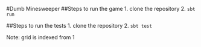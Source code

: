 #Dumb Minesweeper
##Steps to run the game
    1. clone the repository
    2. `sbt run`

##Steps to run the tests
    1. clone the repository
    2. `sbt test`

Note: grid is indexed from 1